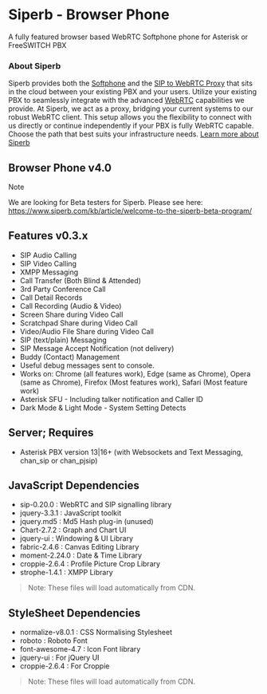 # Siperb - Browser Phone
A fully featured browser based WebRTC Softphone phone for Asterisk or FreeSWITCH PBX 

### About Siperb
Siperb provides both the [Softphone](https://www.siperb.com/kb/article/softphone/) and the [SIP to WebRTC Proxy](https://www.siperb.com/kb/article/webrtc-to-sip-proxy/) that sits in the cloud between your existing PBX and your users.
Utilize your existing PBX to seamlessly integrate with the advanced [WebRTC](https://www.siperb.com/kb/article/what-is-webrtc/) capabilities we provide. At Siperb, we act as a proxy, bridging your current systems to our robust WebRTC client. This setup allows you the flexibility to connect with us directly or continue independently if your PBX is fully WebRTC capable. Choose the path that best suits your infrastructure needs. [Learn more about Siperb](https://www.siperb.com/)

## Browser Phone v4.0
> [!NOTE]
> We are looking for Beta testers for Siperb. Please see here: https://www.siperb.com/kb/article/welcome-to-the-siperb-beta-program/ 

## Features v0.3.x
- SIP Audio Calling
- SIP Video Calling
- XMPP Messaging 
- Call Transfer (Both Blind & Attended)
- 3rd Party Conference Call
- Call Detail Records
- Call Recording (Audio & Video)
- Screen Share during Video Call
- Scratchpad Share during Video Call
- Video/Audio File Share during Video Call
- SIP (text/plain) Messaging
- SIP Message Accept Notification (not delivery)
- Buddy (Contact) Management
- Useful debug messages sent to console.
- Works on: Chrome (all features work), Edge (same as Chrome), Opera (same as Chrome), Firefox (Most features work), Safari (Most feature work)
- Asterisk SFU - Including talker notification and Caller ID
- Dark Mode & Light Mode - System Setting Detects

## Server; Requires
- Asterisk PBX version 13|16+ (with Websockets and Text Messaging, chan_sip or chan_pjsip)

## JavaScript Dependencies
- sip-0.20.0                    : WebRTC and SIP signalling library
- jquery-3.3.1                  : JavaScript toolkit
- jquery.md5                    : Md5 Hash plug-in (unused)
- Chart-2.7.2                   : Graph and Chart UI
- jquery-ui                     : Windowing & UI Library
- fabric-2.4.6                  : Canvas Editing Library
- moment-2.24.0                 : Date & Time Library
- croppie-2.6.4                 : Profile Picture Crop Library
- strophe-1.4.1                 : XMPP Library

> Note: These files will load automatically from CDN.

## StyleSheet Dependencies
- normalize-v8.0.1              : CSS Normalising Stylesheet
- roboto                        : Roboto Font
- font-awesome-4.7              : Icon Font library
- jquery-ui                     : For jQuery UI
- croppie-2.6.4                 : For Croppie

> Note: These files will load automatically from CDN.
